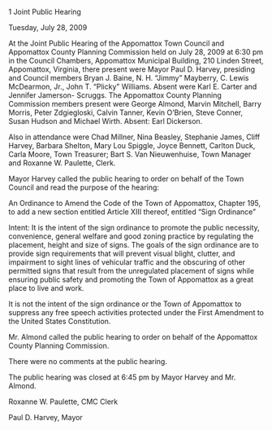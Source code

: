 1  Joint Public Hearing

Tuesday, July 28, 2009

At the Joint Public Hearing of the Appomattox Town Council and Appomattox County Planning
Commission held on July 28, 2009 at 6:30 pm in the Council Chambers, Appomattox Municipal
Building, 210 Linden Street, Appomattox, Virginia, there present were Mayor Paul D. Harvey,
presiding and Council members Bryan J. Baine, N. H. “Jimmy” Mayberry, C. Lewis
McDearmon, Jr., John T. “Plicky” Williams.  Absent were Karl E. Carter and Jennifer Jamerson-
Scruggs.  The Appomattox County Planning Commission members present were George
Almond, Marvin Mitchell, Barry Morris, Peter Zdgiegloski, Calvin Tanner, Kevin O’Brien,
Steve Conner, Susan Hudson and Michael Wirth.  Absent:  Earl Dickerson.

Also in attendance were Chad Millner, Nina Beasley, Stephanie James, Cliff Harvey, Barbara
Shelton, Mary Lou Spiggle, Joyce Bennett, Carlton Duck, Carla Moore, Town Treasurer; Bart S.
Van Nieuwenhuise, Town Manager and Roxanne W. Paulette, Clerk.

Mayor Harvey called the public hearing to order on behalf of the Town Council and read the
purpose of the hearing:

An Ordinance to Amend the Code of the Town of Appomattox, Chapter 195, to add a new
section entitled Article XIII thereof, entitled “Sign Ordinance”

Intent:
It is the intent of the sign ordinance to promote the public necessity, convenience, general
welfare and good zoning practice by regulating the placement, height and size of signs.
The goals of the sign ordinance are to provide sign requirements that will prevent visual
blight, clutter, and impairment to sight lines of vehicular traffic and the obscuring of
other permitted signs that result from the unregulated placement of signs while ensuring
public safety and promoting the Town of Appomattox as a great place to live and work.

It is not the intent of the sign ordinance or the Town of Appomattox to suppress any free
speech activities protected under the First Amendment to the United States Constitution.

Mr. Almond called the public hearing to order on behalf of the Appomattox County Planning
Commission.

There were no comments at the public hearing.

The public hearing was closed at 6:45 pm by Mayor Harvey and Mr. Almond.

Roxanne W. Paulette, CMC
Clerk

Paul D. Harvey,
Mayor

